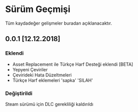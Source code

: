 # Sürüm Geçmişi
Tüm kaydadeğer gelişmeler buradan açıklanacaktır.

## 0.0.1 [12.12.2018]

### Eklendi
- Asset Replacement ile Türkçe Harf Desteği eklendi [BETA]
- Yepyeni Çeviriler
- Çevirideki Hata Düzeltmeleri
- Türkçe Harf eklemeleri 'sapka' 'SILAH'

### Değiştirildi
Steam sürümü için DLC gerekliliği kaldırıldı
